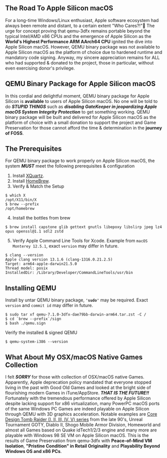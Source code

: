 ## The Road To Apple Silicon macOS
For a long-time Windows/Linux enthusiast, Apple software ecosystem had always been remote and distant, to a certain extent "Who Cares?!"🤣 The urge for concept proving that qemu-3dfx remains portable beyond the typical Intel/AMD x86 CPUs and the emergence of Apple Silicon as the **World's Highest Performance ARM AArch64 CPU** ignited the dive into Apple Silicon macOS. However, QEMU binary package was not available to Apple Silicon macOS as the platform of choice due to hardened runtime and mandatory code signing. Anyway, my sincere appreciation remains for ALL who had supported & donated to the project, those in particular, without even exercising donor's privilege.

## QEMU Binary Package for Apple Silicon macOS
In this cordial and delightful moment, QEMU binary package for Apple Silicon is **available** to users of Apple Silicon macOS. No one will be told to do ***STUPID THINGS*** such as ***disabling GateKeeper in jeopardizing Apple macOS System Integrity Protection*** to get something working. QEMU binary package will be built and delivered for Apple Silicon macOS as the platform of choice with a small donation to support the project and Game Preservation for those cannot afford the time & determination in the **journey of FOSS**.

## The Prerequisites
For QEMU binary package to work properly on Apple Silicon macOS, the system ***MUST*** meet the following prerequisites & configuration

1. Install [XQuartz](https://www.xquartz.org/index.html).
2. Install [HomeBrew](https://brew.sh/).
3. Verify & Match the Setup
```
$ which X
/opt/X11/bin/X
$ brew --prefix
/opt/homebrew
```
4. Install the bottles from brew
```
$ brew install capstone glib gettext gnutls libepoxy libslirp jpeg lz4 opus openssl@1.1 sdl2 zstd
```
5. Verify Apple Command Line Tools for Xcode. Example from `macOS Monterey 12.5.1`, exact `version` may differ in future.
```
$ clang --version
Apple clang version 13.1.6 (clang-1316.0.21.2.5)
Target: arm64-apple-darwin21.5.0
Thread model: posix
InstalledDir: /Library/Developer/CommandLineTools/usr/bin
```
## Installing QEMU
Install by untar QEMU binary package, **`'sudo'`** may be required. Exact `version` and `commit id` may differ in future.
```
$ sudo tar xf qemu-7.1.0-3dfx-dae79bb-darwin-arm64.tar.zst -C /
$ cd `brew --prefix`/sign
$ bash ./qemu.sign
```
Verify the installed & signed QEMU
```
$ qemu-system-i386 --version
```
## What About My OSX/macOS Native Games Collection
I felt ***SORRY*** for those with collection of OSX/macOS native Games. Apparently, Apple deprecation policy mandated that everyone stopped living in the past with Good Old Games and looked at the bright side of flourishing modern Games in iTune/AppStore. ***THAT IS THE FUTURE!!*** Fortunately with the tremendous performance offered by Apple Silicon despite lacking support for x86 virtualization, many PowerPC macOS ports of the same Windows PC Games are indeed playable on Apple Silicon through QEMU with 3D graphics acceleration. Notable examples are [Core Design Tomb Raider (I, II, III, IV, V) series](https://www.youtube.com/watch?v=-wb_IKY0Mkc) from the late 90's, Unreal Tournament GOTY, Diablo II, Shogo Mobile Armor Division, Homeworld and almost all Games based on Quake idTech1/2/3 engine and many more are playable with Windows 98 SE VM on Apple Silicon macOS. This is the results of Game Preservation from qemu-3dfx with **Peace-of-Mind VM Isolation**, **"Pristine Condition" in Retail Originality** and **Playability Beyond Windows OS and x86 PCs**.